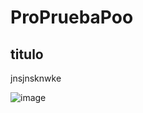 # ProPruebaPoo
## titulo
jnsjnsknwke

![image](https://user-images.githubusercontent.com/62726310/123354624-48fb5500-d521-11eb-8043-11b4a8f8eaee.png)

